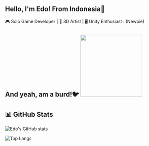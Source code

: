 ## Hello, I'm Edo! From Indonesia👋
🎮 Solo Game Developer | 🎨 3D Artist | 🖥️ Unity Enthusiast : (Newbie)
## And yeah, am a burd!🐦 <img src="https://media.giphy.com/media/3o7aD2saalBwwftBIY/giphy.gif" width="200">

## 📊 GitHub Stats
![Edo's GitHub stats](https://github-readme-stats.vercel.app/api?username=BarudakXD&show_icons=true&theme=tokyonight)

![Top Langs](https://github-readme-stats.vercel.app/api/top-langs/?username=BarudakXD&layout=compact&theme=tokyonight)
